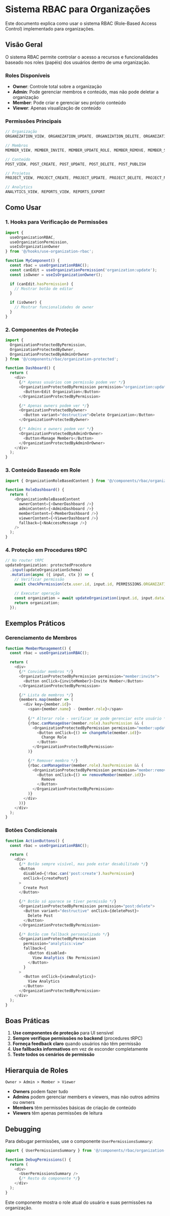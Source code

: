 # Sistema RBAC para Organizações

Este documento explica como usar o sistema RBAC (Role-Based Access Control) implementado para organizações.

## Visão Geral

O sistema RBAC permite controlar o acesso a recursos e funcionalidades baseado nos roles (papéis) dos usuários dentro de uma organização.

### Roles Disponíveis

- **Owner**: Controle total sobre a organização
- **Admin**: Pode gerenciar membros e conteúdo, mas não pode deletar a organização
- **Member**: Pode criar e gerenciar seu próprio conteúdo
- **Viewer**: Apenas visualização de conteúdo

### Permissões Principais

```typescript
// Organização
ORGANIZATION_VIEW, ORGANIZATION_UPDATE, ORGANIZATION_DELETE, ORGANIZATION_TRANSFER

// Membros
MEMBER_VIEW, MEMBER_INVITE, MEMBER_UPDATE_ROLE, MEMBER_REMOVE, MEMBER_SUSPEND

// Conteúdo
POST_VIEW, POST_CREATE, POST_UPDATE, POST_DELETE, POST_PUBLISH

// Projetos
PROJECT_VIEW, PROJECT_CREATE, PROJECT_UPDATE, PROJECT_DELETE, PROJECT_MANAGE

// Analytics
ANALYTICS_VIEW, REPORTS_VIEW, REPORTS_EXPORT
```

## Como Usar

### 1. Hooks para Verificação de Permissões

```typescript
import { 
  useOrganizationRBAC,
  useOrganizationPermission,
  useIsOrganizationOwner 
} from '@/hooks/use-organization-rbac';

function MyComponent() {
  const rbac = useOrganizationRBAC();
  const canEdit = useOrganizationPermission('organization:update');
  const isOwner = useIsOrganizationOwner();

  if (canEdit.hasPermission) {
    // Mostrar botão de editar
  }

  if (isOwner) {
    // Mostrar funcionalidades de owner
  }
}
```

### 2. Componentes de Proteção

```typescript
import { 
  OrganizationProtectedByPermission,
  OrganizationProtectedByOwner,
  OrganizationProtectedByAdminOrOwner 
} from '@/components/rbac/organization-protected';

function Dashboard() {
  return (
    <div>
      {/* Apenas usuários com permissão podem ver */}
      <OrganizationProtectedByPermission permission="organization:update">
        <Button>Edit Organization</Button>
      </OrganizationProtectedByPermission>

      {/* Apenas owners podem ver */}
      <OrganizationProtectedByOwner>
        <Button variant="destructive">Delete Organization</Button>
      </OrganizationProtectedByOwner>

      {/* Admins e owners podem ver */}
      <OrganizationProtectedByAdminOrOwner>
        <Button>Manage Members</Button>
      </OrganizationProtectedByAdminOrOwner>
    </div>
  );
}
```

### 3. Conteúdo Baseado em Role

```typescript
import { OrganizationRoleBasedContent } from '@/components/rbac/organization-protected';

function RoleDashboard() {
  return (
    <OrganizationRoleBasedContent
      ownerContent={<OwnerDashboard />}
      adminContent={<AdminDashboard />}
      memberContent={<MemberDashboard />}
      viewerContent={<ViewerDashboard />}
      fallback={<NoAccessMessage />}
    />
  );
}
```

### 4. Proteção em Procedures tRPC

```typescript
// No router tRPC
updateOrganization: protectedProcedure
  .input(updateOrganizationSchema)
  .mutation(async ({ input, ctx }) => {
    // Verificar permissão
    await checkPermission(ctx.user.id, input.id, PERMISSIONS.ORGANIZATION_UPDATE);
    
    // Executar operação
    const organization = await updateOrganization(input.id, input.data);
    return organization;
  });
```

## Exemplos Práticos

### Gerenciamento de Membros

```typescript
function MemberManagement() {
  const rbac = useOrganizationRBAC();

  return (
    <div>
      {/* Convidar membros */}
      <OrganizationProtectedByPermission permission="member:invite">
        <Button onClick={inviteMember}>Invite Member</Button>
      </OrganizationProtectedByPermission>

      {/* Lista de membros */}
      {members.map(member => (
        <div key={member.id}>
          <span>{member.name} - {member.role}</span>
          
          {/* Alterar role - verificar se pode gerenciar este usuário */}
          {rbac.canManageUser(member.role).hasPermission && (
            <OrganizationProtectedByPermission permission="member:update_role">
              <Button onClick={() => changeRole(member.id)}>
                Change Role
              </Button>
            </OrganizationProtectedByPermission>
          )}

          {/* Remover membro */}
          {rbac.canManageUser(member.role).hasPermission && (
            <OrganizationProtectedByPermission permission="member:remove">
              <Button onClick={() => removeMember(member.id)}>
                Remove
              </Button>
            </OrganizationProtectedByPermission>
          )}
        </div>
      ))}
    </div>
  );
}
```

### Botões Condicionais

```typescript
function ActionButtons() {
  const rbac = useOrganizationRBAC();

  return (
    <div>
      {/* Botão sempre visível, mas pode estar desabilitado */}
      <Button 
        disabled={!rbac.can('post:create').hasPermission}
        onClick={createPost}
      >
        Create Post
      </Button>

      {/* Botão só aparece se tiver permissão */}
      <OrganizationProtectedByPermission permission="post:delete">
        <Button variant="destructive" onClick={deletePost}>
          Delete Post
        </Button>
      </OrganizationProtectedByPermission>

      {/* Botão com fallback personalizado */}
      <OrganizationProtectedByPermission 
        permission="analytics:view"
        fallback={
          <Button disabled>
            View Analytics (No Permission)
          </Button>
        }
      >
        <Button onClick={viewAnalytics}>
          View Analytics
        </Button>
      </OrganizationProtectedByPermission>
    </div>
  );
}
```

## Boas Práticas

1. **Use componentes de proteção** para UI sensível
2. **Sempre verifique permissões no backend** (procedures tRPC)
3. **Forneça feedback claro** quando usuários não têm permissão
4. **Use fallbacks informativos** em vez de esconder completamente
5. **Teste todos os cenários de permissão**

## Hierarquia de Roles

```
Owner > Admin > Member > Viewer
```

- **Owners** podem fazer tudo
- **Admins** podem gerenciar members e viewers, mas não outros admins ou owners
- **Members** têm permissões básicas de criação de conteúdo
- **Viewers** têm apenas permissões de leitura

## Debugging

Para debugar permissões, use o componente `UserPermissionsSummary`:

```typescript
import { UserPermissionsSummary } from '@/components/rbac/organization-protected';

function DebugPermissions() {
  return (
    <div>
      <UserPermissionsSummary />
      {/* Resto do componente */}
    </div>
  );
}
```

Este componente mostra o role atual do usuário e suas permissões na organização.
